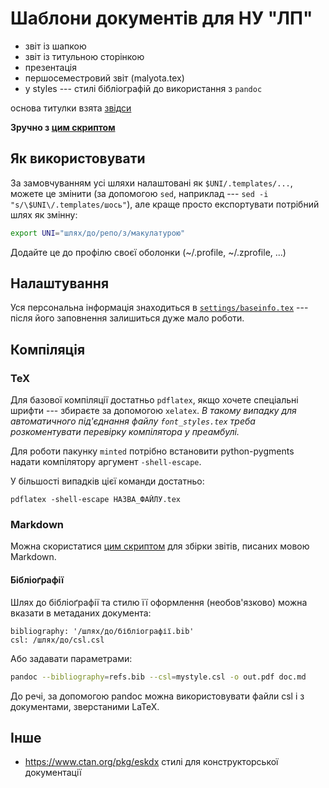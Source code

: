# Шаблони документів для НУ "ЛП"

- звіт із шапкою
- звіт із титульною сторінкою
- презентація
- першосеместровий звіт (malyota.tex)
- у styles --- стилі бібліографій до використання з `pandoc`

основа титулки взята [звідси](https://github.com/pryamcem/lpnu-titlepage)

**Зручно з [цим скриптом](https://github.com/miliukhin/dots/blob/master/.local/bin/gen-report)**

## Як використовувати

За замовчуванням усі шляхи налаштовані як `$UNI/.templates/...`,
можете це змінити (за допомогою `sed`, наприклад --- `sed -i "s/\$UNI\/.templates/шось"`),
але краще просто експортувати потрібний шлях як змінну:

```sh
export UNI="шлях/до/репо/з/макулатурою"
```

Додайте це до профілю своєї оболонки (~/.profile, ~/.zprofile, ...)

## Налаштування

Уся персональна інформація знаходиться в [`settings/baseinfo.tex`](settings/baseinfo.tex) ---
після його заповнення залишиться дуже мало роботи.

## Компіляція
### TeX

Для базової компіляції достатньо `pdflatex`,
якщо хочете спеціальні шрифти --- збираєте за допомогою `xelatex`.
*В такому випадку для автоматичного під'єднання файлу `font_styles.tex`
треба розкоментувати перевірку компілятора у преамбулі.*

Для роботи пакунку `minted` потрібно встановити python-pygments
надати компілятору аргумент `-shell-escape`.

У більшості випадків цієї команди достатньо:
```
pdflatex -shell-escape НАЗВА_ФАЙЛУ.tex
```

### Markdown

Можна скористатися [цим
скриптом](https://github.com/miliukhin/dots/blob/master/.local/bin/compiler)
для збірки звітів, писаних мовою Markdown.

#### Бібліоґрафії

Шлях до бібліоґрафії та стилю її оформлення (необов'язково) можна вказати
в метаданих документа:

```
bibliography: '/шлях/до/бібліографії.bib'
csl: /шлях/до/csl.csl
```

Або задавати параметрами:

```sh
pandoc --bibliography=refs.bib --csl=mystyle.csl -o out.pdf doc.md
```

До речі, за допомогою pandoc можна використовувати файли csl і з документами, зверстаними LaTeX.

## Інше

- https://www.ctan.org/pkg/eskdx стилі для конструкторської документації
